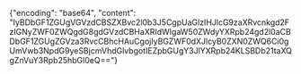 {"encoding": "base64", "content": "IyBDbGF1ZGUgVGVzdCBSZXBvc2l0b3J5CgpUaGlzIHJlcG9zaXRvcnkgd2FzIGNyZWF0ZWQgdG8gdGVzdCBHaXRIdWIgaW50ZWdyYXRpb24gd2l0aCBDbGF1ZGUgZGVza3RvcCBhcHAuCgojIyBGZWF0dXJlcyB0ZXN0ZWQ6Ci0gUmVwb3NpdG9yeSBjcmVhdGlvbgotIEZpbGUgY3JlYXRpb24KLSBDb21taXQgZnVuY3Rpb25hbGl0eQ=="}